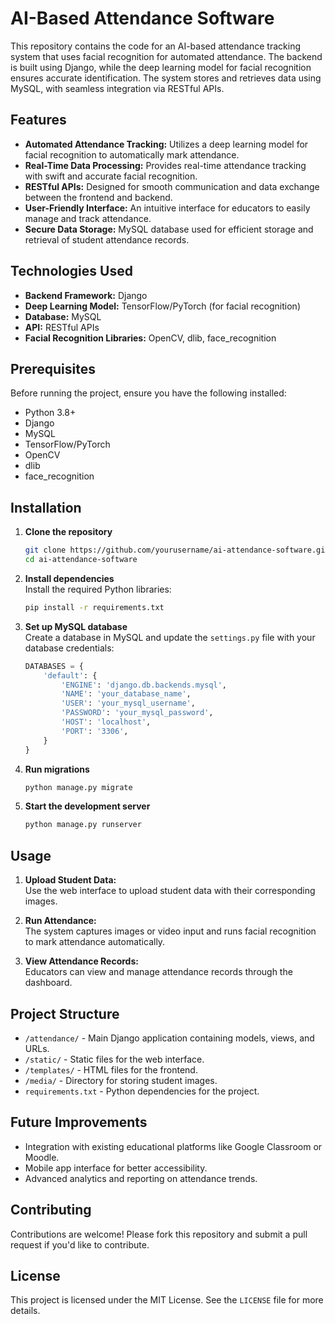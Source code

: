 
# AI-Based Attendance Software

This repository contains the code for an AI-based attendance tracking system that uses facial recognition for automated attendance. The backend is built using Django, while the deep learning model for facial recognition ensures accurate identification. The system stores and retrieves data using MySQL, with seamless integration via RESTful APIs.

## Features

- **Automated Attendance Tracking:** Utilizes a deep learning model for facial recognition to automatically mark attendance.
- **Real-Time Data Processing:** Provides real-time attendance tracking with swift and accurate facial recognition.
- **RESTful APIs:** Designed for smooth communication and data exchange between the frontend and backend.
- **User-Friendly Interface:** An intuitive interface for educators to easily manage and track attendance.
- **Secure Data Storage:** MySQL database used for efficient storage and retrieval of student attendance records.

## Technologies Used

- **Backend Framework:** Django
- **Deep Learning Model:** TensorFlow/PyTorch (for facial recognition)
- **Database:** MySQL
- **API:** RESTful APIs
- **Facial Recognition Libraries:** OpenCV, dlib, face_recognition

## Prerequisites

Before running the project, ensure you have the following installed:

- Python 3.8+
- Django
- MySQL
- TensorFlow/PyTorch
- OpenCV
- dlib
- face_recognition

## Installation

1. **Clone the repository**  
   ```bash
   git clone https://github.com/yourusername/ai-attendance-software.git
   cd ai-attendance-software
   ```

2. **Install dependencies**  
   Install the required Python libraries:
   ```bash
   pip install -r requirements.txt
   ```

3. **Set up MySQL database**  
   Create a database in MySQL and update the `settings.py` file with your database credentials:
   ```python
   DATABASES = {
       'default': {
           'ENGINE': 'django.db.backends.mysql',
           'NAME': 'your_database_name',
           'USER': 'your_mysql_username',
           'PASSWORD': 'your_mysql_password',
           'HOST': 'localhost',
           'PORT': '3306',
       }
   }
   ```

4. **Run migrations**  
   ```bash
   python manage.py migrate
   ```

5. **Start the development server**  
   ```bash
   python manage.py runserver
   ```

## Usage

1. **Upload Student Data:**  
   Use the web interface to upload student data with their corresponding images.

2. **Run Attendance:**  
   The system captures images or video input and runs facial recognition to mark attendance automatically.

3. **View Attendance Records:**  
   Educators can view and manage attendance records through the dashboard.

## Project Structure

- `/attendance/` - Main Django application containing models, views, and URLs.
- `/static/` - Static files for the web interface.
- `/templates/` - HTML files for the frontend.
- `/media/` - Directory for storing student images.
- `requirements.txt` - Python dependencies for the project.

## Future Improvements

- Integration with existing educational platforms like Google Classroom or Moodle.
- Mobile app interface for better accessibility.
- Advanced analytics and reporting on attendance trends.

## Contributing

Contributions are welcome! Please fork this repository and submit a pull request if you'd like to contribute.

## License

This project is licensed under the MIT License. See the `LICENSE` file for more details.
